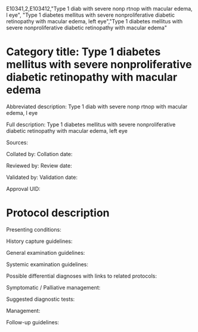 E10341,2,E103412,"Type 1 diab with severe nonp rtnop with macular edema, l eye", "Type 1 diabetes mellitus with severe nonproliferative diabetic retinopathy with macular edema, left eye","Type 1 diabetes mellitus with severe nonproliferative diabetic retinopathy with macular edema"
# Category title: Type 1 diabetes mellitus with severe nonproliferative diabetic retinopathy with macular edema

Abbreviated description: Type 1 diab with severe nonp rtnop with macular edema, l eye

Full description: Type 1 diabetes mellitus with severe nonproliferative diabetic retinopathy with macular edema, left eye

Sources:

Collated by:
Collation date:

Reviewed by:
Review date:

Validated by:
Validation date:

Approval UID:

# Protocol description

Presenting conditions:

History capture guidelines:

General examination guidelines:

Systemic examination guidelines:

Possible differential diagnoses with links to related protocols:

Symptomatic / Palliative management:

Suggested diagnostic tests:

Management:

Follow-up guidelines:
